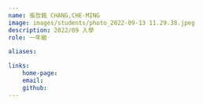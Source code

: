 ```yaml
---
name: 張哲銘 CHANG,CHE-MING
image: images/students/photo_2022-09-13 11.29.38.jpeg
description: 2022/09 入學
role: 一年級

aliases:

links:
    home-page:
    email:
    github:
---
```

